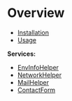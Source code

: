 Overview
========

* [Installation](docs/installation.md)
* [Usage](docs/usage.md)

**Services:**
* [EnvInfoHelper](docs/envinfohelper.md)
* [NetworkHelper](docs/networkhelper.md)
* [MailHelper](docs/mailhelper.md)
* [ContactForm](docs/contactform.md)
